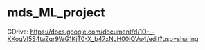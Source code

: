 # mds_ML_project

GDrive: https://docs.google.com/document/d/1O-_-KKoqVI5S4taZqr9WG1KjT0-X_b47xNJH00iQVu4/edit?usp=sharing
